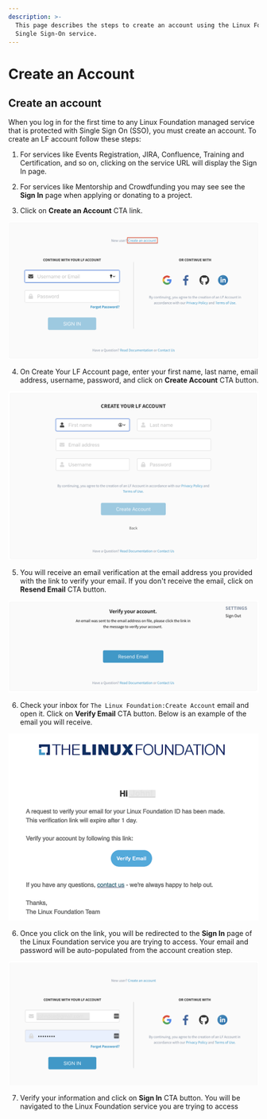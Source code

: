 ```yaml
---
description: >-
  This page describes the steps to create an account using the Linux Foundation
  Single Sign-On service.
---
```


# Create an Account

## Create an account <a id="create-an-account"></a>

When you log in for the first time to any Linux Foundation managed service that is protected with Single Sign On \(SSO\),  you must create an account. To create an LF account follow these steps: 

1. For services like Events Registration, JIRA, Confluence, Training and Certification, and so on, clicking on the service URL will display the Sign In page.

2. For services like Mentorship and Crowdfunding you may see see the **Sign In** page when applying or donating to a project. 

3. Click on **Create an Account** CTA link. 

![](../.gitbook/assets/new-sso.png)

4. On Create Your LF Account page, enter your first name, last name, email address, username, password, and click on **Create Account** CTA button.

![](../.gitbook/assets/create-account.png)

5. You will receive an email verification at the email address you provided with the link to verify your email.  If you don't receive the email, click on **Resend Email** CTA button.

![Verify Your Account Page](../.gitbook/assets/verify-email.png)

6. Check your inbox for `The Linux Foundation:Create Account` email and open it. Click on **Verify Email** CTA button. Below is an example of the email you will receive. 

![Email Verification Message](../.gitbook/assets/verification-email.png)

 6. Once you click on the link, you will be redirected to the **Sign In** page of the Linux Foundation service you are trying to access. Your email and password will be auto-populated from the account creation step.          

![](../.gitbook/assets/login-after-email-verification.png)

7. Verify your information and click on **Sign In** CTA button. You will be navigated to the Linux Foundation service you are trying to access

